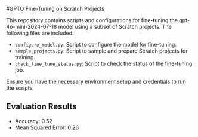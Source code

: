#GPTO Fine-Tuning on Scratch Projects


This repository contains scripts and configurations for fine-tuning the gpt-4o-mini-2024-07-18 model using a subset of Scratch projects. The following files are included:

- `configure_model.py`: Script to configure the model for fine-tuning.
- `sample_projects.py`: Script to sample and prepare Scratch projects for training.
- `check_fine_tune_status.py`: Script to check the status of the fine-tuning job.

Ensure you have the necessary environment setup and credentials to run the scripts.

## Evaluation Results

- Accuracy: 0.52
- Mean Squared Error: 0.26
